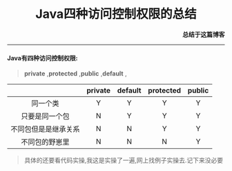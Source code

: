 <h1> <center>Java四种访问控制权限的总结</center></h1>

<p align ="right"><b>总结于<a src="https://blog.csdn.net/jiao_0509/article/details/79487282">这篇博客</b></a></p>

---

#### Java有四种访问控制权限:

> **private** ,**protected** ,**public** ,**default** ,

|                      | private | **default** | **protected** | public |
| :------------------: | :-----: | :---------: | :-----------: | :----: |
|       同一个类       |    Y    |      Y      |       Y       |   Y    |
|    只要是同一个包    |    N    |      Y      |       Y       |   Y    |
| 不同包但是是继承关系 |    N    |      N      |       Y       |   Y    |
|    不同包的野崽里    |    N    |      N      |       N       |   Y    |

> 具体的还要看代码实操,我这是实操了一遍,网上找例子实操去.记下来没必要